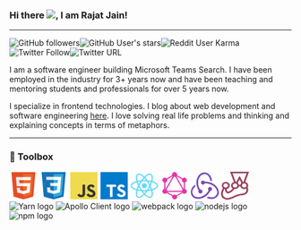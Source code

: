 ### Hi there <img src="https://raw.githubusercontent.com/MartinHeinz/MartinHeinz/master/wave.gif" width="30px">, I am Rajat Jain!
---
![GitHub followers](https://img.shields.io/github/followers/rajatjain-21?style=social)![GitHub User's stars](https://img.shields.io/github/stars/rajatjain-21?style=social)![Reddit User Karma](https://img.shields.io/reddit/user-karma/combined/hope_matters?style=social)![Twitter Follow](https://img.shields.io/twitter/follow/rajat_codes?style=social)![Twitter URL](https://img.shields.io/twitter/url?style=social&url=https%3A%2F%2Ftwitter.com%2Frajat_codes)

I am a software engineer building Microsoft Teams Search. I have been employed in the industry for 3+ years now and have been teaching and mentoring students and professionals for over 5 years now. 

I specialize in frontend technologies. I blog about web development and software engineering [here](https://rajatexplains.com). I love solving real life problems and thinking and explaining concepts in terms of metaphors.

---

### 🧰 Toolbox

<img src="https://github.com/devicons/devicon/blob/master/icons/html5/html5-original.svg" alt="HTML logo" width="50" height="50"> <img src="https://github.com/devicons/devicon/blob/master/icons/css3/css3-original.svg" alt="CSS logo" width="50" height="50"> <img src="https://github.com/devicons/devicon/blob/master/icons/javascript/javascript-original.svg" alt="Javascript logo" width="50" height="50"> <img src="https://github.com/devicons/devicon/blob/master/icons/typescript/typescript-original.svg" alt="Typescript logo" width="50" height="50"> <img src="https://github.com/devicons/devicon/blob/master/icons/react/react-original.svg" alt="React logo" width="50" height="50"> <img src="https://github.com/devicons/devicon/blob/master/icons/graphql/graphql-plain.svg" alt="Graphql logo" width="50" height="50"> <img src="https://github.com/devicons/devicon/blob/master/icons/redux/redux-original.svg" alt="Redux logo" width="50" height="50"> <img src="https://github.com/devicons/devicon/blob/master/icons/jest/jest-plain.svg" alt="Jest logo" width="50" height="50"> <img src="https://cdn.worldvectorlogo.com/logos/yarn.svg" alt="Yarn logo" width="50" height="50"> <img src="https://cdn.worldvectorlogo.com/logos/apollo-graphql-compact.svg" alt="Apollo Client logo" width="50" height="50"> <img src="https://cdn.worldvectorlogo.com/logos/webpack-icon.svg" alt="webpack logo" width="50" height="50"> <img src="https://cdn.worldvectorlogo.com/logos/nodejs-1.svg" alt="nodejs logo" width="50" height="50"> <img src="https://cdn.worldvectorlogo.com/logos/npm.svg" alt="npm logo" width="50" height="50">

<!--
**rajatjain-21/rajatjain-21** is a ✨ _special_ ✨ repository because its `README.md` (this file) appears on your GitHub profile.

Here are some ideas to get you started:

- 🔭 I’m currently working on ...
- 🌱 I’m currently learning ...
- 👯 I’m looking to collaborate on ...
- 🤔 I’m looking for help with ...
- 💬 Ask me about ...
- 📫 How to reach me: ...
- 😄 Pronouns: ...
- ⚡ Fun fact: ...
-->
